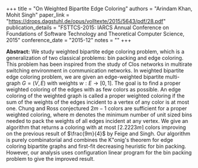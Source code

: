 +++
title = "On Weighted Bipartite Edge Coloring"
authors = "Arindam Khan, Mohit Singh"
paper_link = "https://drops.dagstuhl.de/opus/volltexte/2015/5643/pdf/28.pdf"
publication_details = "FSTTCS-2015: IARCS Annual Conference on Foundations of Software Technology and Theoretical Computer Science, 2015"
conference_date = "2015-12"
notes = ""
+++

<b>Abstract:</b>
We study weighted bipartite edge coloring problem, which is a generalization of two classical problems: bin packing and edge coloring. This problem has been inspired from the study of Clos networks in multirate switching environment in communication networks. In weighted bipartite edge coloring problem, we are given an edge-weighted bipartite multi-graph $G=(V,E)$ with weights
$w:E\rightarrow [0,1]$. The goal is to find a proper
weighted coloring of the edges with as few colors as possible. An
edge coloring of the weighted graph is called a proper
weighted coloring if the sum of the weights of the edges incident
to a vertex of any color is at most one. Chung and Ross conjectured $2m-1$ colors are sufficient for a proper weighted coloring, where $m$ denotes the minimum number of unit sized bins needed to pack the weights of all edges incident at any vertex. We give an algorithm that returns a coloring with at most $\lceil 2.2223m \rceil$ colors improving on the previous result of $\frac{9m}{4}$ by Feige and Singh.
Our algorithm is purely combinatorial and combines the K\"onig's theorem for edge coloring bipartite graphs and first-fit decreasing heuristic for bin packing. However, our analysis uses configuration linear program for the bin packing problem to give the improved result.  

